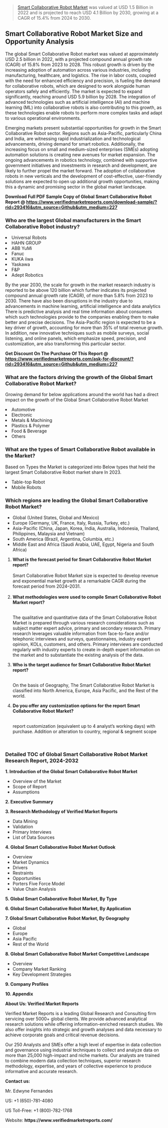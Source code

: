 <blockquote><p><p><a href="https://www.verifiedmarketreports.com/download-sample/?rid=293416&utm_source=Github&utm_medium=227" target="_blank">Smart Collaborative Robot Market</a> was valued at USD 1.5 Billion in 2022 and is projected to reach USD 4.1 Billion by 2030, growing at a CAGR of 15.4% from 2024 to 2030.</p></blockquote><p><h2>Smart Collaborative Robot Market Size and Opportunity Analysis</h2><p>The global Smart Collaborative Robot market was valued at approximately USD 2.5 billion in 2022, with a projected compound annual growth rate (CAGR) of 15.8% from 2023 to 2028. This robust growth is driven by the increasing adoption of automation across various industries, including manufacturing, healthcare, and logistics. The rise in labor costs, coupled with the need for enhanced efficiency and precision, is fueling the demand for collaborative robots, which are designed to work alongside human operators safely and efficiently. The market is expected to expand significantly, reaching around USD 5.9 billion by 2028. The integration of advanced technologies such as artificial intelligence (AI) and machine learning (ML) into collaborative robots is also contributing to this growth, as these technologies enable robots to perform more complex tasks and adapt to various operational environments.</p><p>Emerging markets present substantial opportunities for growth in the Smart Collaborative Robot sector. Regions such as Asia-Pacific, particularly China and India, are witnessing rapid industrialization and technological advancements, driving demand for smart robotics. Additionally, the increasing focus on small and medium-sized enterprises (SMEs) adopting automation solutions is creating new avenues for market expansion. The ongoing advancements in robotics technology, combined with supportive government initiatives and investments in research and development, are likely to further propel the market forward. The adoption of collaborative robots in new verticals and the development of cost-effective, user-friendly solutions are expected to open up additional growth opportunities, making this a dynamic and promising sector in the global market landscape.</p></p><p class=""><strong>Download Full PDF Sample Copy of Global Smart Collaborative Robot Report @ <a href="https://www.verifiedmarketreports.com/download-sample/?rid=293416&amp;utm_source=Github&amp;utm_medium=227" target="_blank">https://www.verifiedmarketreports.com/download-sample/?rid=293416&amp;utm_source=Github&amp;utm_medium=227</a></strong></p><h3 id="" class="">Who are the largest Global manufacturers in the Smart Collaborative Robot industry?</h3><p><li>Universal Robots</li><li> HAHN GROUP</li><li> ABB YuMi</li><li> Fanuc</li><li> KUKA iiwa</li><li> Yaskawa</li><li> F&P</li><li> Adept Robotics</li></p><div class=""><div class="" dir="" data-message-author-role="" data-message-id="" data-message-model-slug=""><div class=""><div class=""><div class=""><div class="" dir="" data-message-author-role="" data-message-id="" data-message-model-slug=""><div class=""><div class=""><p>By the year 2030, the scale for growth in the market research industry is reported to be above 120 billion which further indicates its projected compound annual growth rate (CAGR), of more than 5.8% from 2023 to 2030. There have also been disruptions in the industry due to advancements in machine learning, artificial intelligence and data analytics There is predictive analysis and real time information about consumers which such technologies provide to the companies enabling them to make better and precise decisions. The Asia-Pacific region is expected to be a key driver of growth, accounting for more than 35% of total revenue growth. In addition, new innovative techniques such as mobile surveys, social listening, and online panels, which emphasize speed, precision, and customization, are also transforming this particular sector.</p><p><strong>Get Discount On The Purchase Of This Report @&nbsp; <a href="https://www.verifiedmarketreports.com/ask-for-discount/?rid=293416&amp;utm_source=Github&amp;utm_medium=227" target="_blank">https://www.verifiedmarketreports.com/ask-for-discount/?rid=293416&amp;utm_source=Github&amp;utm_medium=227</a></strong></p></div></div></div></div></div></div></div></div><h3 id="" class="">What are the factors driving the growth of the Global Smart Collaborative Robot Market?</h3><p id="" class="">Growing demand for below applications around the world has had a direct impact on the growth of the Global Smart Collaborative Robot Market</p><p id="" class=""><li>Automotive</li><li> Electronic</li><li> Metals & Machining</li><li> Plastics & Polymer</li><li> Food & Beverage</li><li> Others</li></p><h3 id="" class="">What are the types of Smart Collaborative Robot available in the Market?</h3><p id="" class="">Based on Types the Market is categorized into Below types that held the largest Smart Collaborative Robot market share In 2023.</p><p id="" class=""><li>Table-top Robot</li><li> Mobile Robots</li></p><h3 id="" class="">Which regions are leading the Global Smart Collaborative Robot Market?</h3><ul><li>Global (United States, Global and Mexico)</li><li>Europe (Germany, UK, France, Italy, Russia, Turkey, etc.)</li><li>Asia-Pacific (China, Japan, Korea, India, Australia, Indonesia, Thailand, Philippines, Malaysia and Vietnam)</li><li>South America (Brazil, Argentina, Columbia, etc.)</li><li>Middle East and Africa (Saudi Arabia, UAE, Egypt, Nigeria and South Africa)</li></ul><p><ol><li><strong>What is the forecast period for Smart Collaborative Robot Market report?<br /></strong><br /><span data-sheets-root="1" data-sheets-value="{&quot;1&quot;:2,&quot;2&quot;:&quot;XXXX size is expected to develop revenue and exponential market growth at a remarkable CAGR during the forecast period from 2024&ndash;2030.&quot;}" data-sheets-userformat="{&quot;2&quot;:12674,&quot;4&quot;:{&quot;1&quot;:2,&quot;2&quot;:16776960},&quot;10&quot;:2,&quot;11&quot;:0,&quot;15&quot;:&quot;Arial&quot;,&quot;16&quot;:12}">Smart Collaborative Robot Market size is expected to develop revenue and exponential market growth at a remarkable CAGR during the forecast period from 2024&ndash;2031.</span><br /><br /></li><li><strong>What methodologies were used to compile Smart Collaborative Robot Market report?<br /><br /></strong><p>The qualitative and quantitative data of the&nbsp;Smart Collaborative Robot Market is prepared through various research considerations such as subject matter expert advice, primary and secondary research. Primary research leverages valuable information from face-to-face and/or telephonic interviews and surveys, questionnaires, industry expert opinion, KOLs, customers, and others. Primary interviews are conducted regularly with industry experts to create in-depth expert information on the market and to substantiate the existing analysis of the data.&nbsp;</p></li><li><strong>Who is the target audience for Smart Collaborative Robot Market report?<br /><br /></strong><p>On the basis of Geography, The&nbsp;Smart Collaborative Robot Market is classified into North America, Europe, Asia Pacific, and the Rest of the world.</p></li><li><strong>Do you offer any customization options for the report Smart Collaborative Robot Market?<br /><br /></strong><p>report customization (equivalent up to 4 analyst&rsquo;s working days) with purchase. Addition or alteration to country, regional &amp; segment scope</p><p>&nbsp;</p></li></ol></p><h3 id="" class="">Detailed TOC of Global Smart Collaborative Robot Market Research Report, 2024-2032</h3><p id="" class=""><strong>1. Introduction of the Global Smart Collaborative Robot Market</strong></p><ul><li>Overview of the Market</li><li>Scope of Report</li><li>Assumptions</li></ul><p id="" class=""><strong>2. Executive Summary</strong></p><p id="" class=""><strong>3. Research Methodology of&nbsp;Verified Market Reports</strong></p><ul><li>Data Mining</li><li>Validation</li><li>Primary Interviews</li><li>List of Data Sources</li></ul><p id="" class=""><strong>4. Global Smart Collaborative Robot Market Outlook</strong></p><ul><li>Overview</li><li>Market Dynamics</li><li>Drivers</li><li>Restraints</li><li>Opportunities</li><li>Porters Five Force Model</li><li>Value Chain Analysis</li></ul><p id="" class=""><strong>5. Global Smart Collaborative Robot Market, By&nbsp;Type</strong></p><p id="" class=""><strong>6. Global Smart Collaborative Robot Market, By Application</strong></p><p id="" class=""><strong>7. Global Smart Collaborative Robot Market, By Geography</strong></p><ul><li>Global</li><li>Europe</li><li>Asia Pacific</li><li>Rest of the World</li></ul><p id="" class=""><strong>8. Global Smart Collaborative Robot Market Competitive Landscape</strong></p><ul><li>Overview</li><li>Company Market Ranking</li><li>Key Development Strategies</li></ul><p id="" class=""><strong>9. Company Profiles</strong></p><p id="" class=""><strong>10. Appendix</strong></p><p id="" class=""><strong>About Us: Verified Market Reports</strong></p><p id="" class="">Verified Market Reports is a leading Global Research and Consulting firm servicing over 5000+ global clients. We provide advanced analytical research solutions while offering information-enriched research studies. We also offer insights into strategic and growth analyses and data necessary to achieve corporate goals and critical revenue decisions.</p><p id="" class="">Our 250 Analysts and SMEs offer a high level of expertise in data collection and governance using industrial techniques to collect and analyze data on more than 25,000 high-impact and niche markets. Our analysts are trained to combine modern data collection techniques, superior research methodology, expertise, and years of collective experience to produce informative and accurate research.</p><p id="" class=""><strong>Contact us:</strong></p><p id="" class="">Mr. Edwyne Fernandes</p><p id="" class="">US: +1 (650)-781-4080</p><p id="" class="">US Toll-Free: +1 (800)-782-1768</p><p id="" class="">Website: <a target="" data-test-app-aware-link=""><strong>https://www.verifiedmarketreports.com/</strong></a></p>
